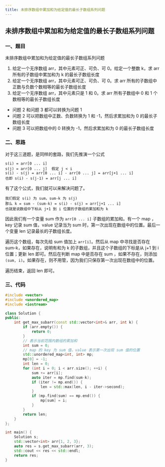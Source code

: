 ```yaml
---
title: 未排序数组中累加和为给定值的最长子数组系列问题
---
```


## 未排序数组中累加和为给定值的最长子数组系列问题

### 一、题目

未排序数组中累加和为给定值的最长子数组系列问题

1. 给定一个无序数组 arr，其中元素可正、可负、可 0。给定一个整数 k，求 arr 所有的子数组中累加和为 k 的最长子数组长度
2. 给定一个无序数组 arr，其中元素可正、可负、可 0。求 arr 所有的子数组中正数与负数个数相等的最长子数组长度
3. 给定一个无序数组 arr，其中元素只是 1 和 0。求 arr 所有子数组中 0 和 1 个数相等的最长子数组长度

* 问题 2 和问题 3 都可以转换为问题 1
* 问题 2 可以把数组中正数、负数转换为 1 和 -1，然后求累加和为 0 的最长子数组长度
* 问题 3 可以把数组中的 0 转换为 -1，然后求累加和为 0 的最长子数组长度

### 二、思路

对于这三道题，是同样的套路，我们先推演一个公式

```
s(i) = arr[0 ... i]
s(j) = arr[0 ... j]  假定 j < i
s(i) - s(j) = arr[0 ... i] - arr[0 ... j] = arr[j+1 ... i]
也即 s(i) - s(j-1) = arr[j ... i]
```

有了这个公式，我们就可以来解决问题了。

```
我们假定 s(i) 为 sum，sum-k 为 s(j)
那么 k = sum - (sum-k) = s(i) - s(j) = arr[j+1 ... i]
也就是说数组中下标从 j+1 到 i 位置的子数组的累加和为 k
```

因此我们有一个变量 sum 作为 `arr[0 ... i]` 子数组的累加和。有一个 map ，key 记录 sum 值，value 记录当为 sum 时，第一次出现在数组中的位置。最后一个变量 len 记录最长的子数组长度。

遍历这个数组，每次先给 sum 值加上 `arr[i]`。然后从 map 中寻找是否存在 sum-k，如果存在，说明有和为 k 的子数组，并且这个子数组的下标是从 j+1 到 i 位置；更新 len 即可。然后在判断 map 中是否存在 sum ，如果不存在，则添加 `(sum, i)`。如果存在，则不用管，因为我们只保存第一次出现在数组中的位置。

遍历结束，返回 len 即可。

### 三、代码

```c++
#include <vector>
#include <unordered_map>
#include <iostream>

class Solution {
public:
    int get_max_subarr(const std::vector<int>& arr, int k) {
        if (arr.empty()) {
            return 0;
        }
        // 表示当前范围内数组的累加和
        int sum = 0;
        // map 的 key 为 sum 值，value 表示第一次出现 sum 值的位置
        std::unordered_map<int, int> mp;
        mp[0] = -1;
        int len = 0;
        for (int i = 0; i < arr.size(); ++i) {
            sum += arr[i];
            auto iter = mp.find(sum-k);
            if (iter != mp.end()) {
                len = std::max(len, i - iter->second);
            }
            if (mp.find(sum) == mp.end()) {
                mp[sum] = i;
            }
        }
        return len;
    }
};

int main() {
    Solution s;
    std::vector<int> arr{1, 2, 3};
    auto res = s.get_max_subarr(arr, 3);
    std::cout << res << std::endl;
    return res;
}
```

